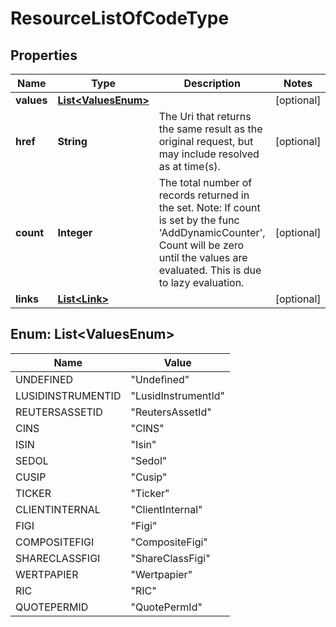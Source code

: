 
# ResourceListOfCodeType

## Properties
Name | Type | Description | Notes
------------ | ------------- | ------------- | -------------
**values** | [**List&lt;ValuesEnum&gt;**](#List&lt;ValuesEnum&gt;) |  |  [optional]
**href** | **String** | The Uri that returns the same result as the original request,  but may include resolved as at time(s). |  [optional]
**count** | **Integer** | The total number of records returned in the set.  Note: If count is set by the func &#39;AddDynamicCounter&#39;, Count will be zero until the values  are evaluated. This is due to lazy evaluation. |  [optional]
**links** | [**List&lt;Link&gt;**](Link.md) |  |  [optional]


<a name="List<ValuesEnum>"></a>
## Enum: List&lt;ValuesEnum&gt;
Name | Value
---- | -----
UNDEFINED | &quot;Undefined&quot;
LUSIDINSTRUMENTID | &quot;LusidInstrumentId&quot;
REUTERSASSETID | &quot;ReutersAssetId&quot;
CINS | &quot;CINS&quot;
ISIN | &quot;Isin&quot;
SEDOL | &quot;Sedol&quot;
CUSIP | &quot;Cusip&quot;
TICKER | &quot;Ticker&quot;
CLIENTINTERNAL | &quot;ClientInternal&quot;
FIGI | &quot;Figi&quot;
COMPOSITEFIGI | &quot;CompositeFigi&quot;
SHARECLASSFIGI | &quot;ShareClassFigi&quot;
WERTPAPIER | &quot;Wertpapier&quot;
RIC | &quot;RIC&quot;
QUOTEPERMID | &quot;QuotePermId&quot;



